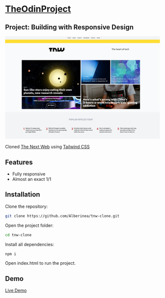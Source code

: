 # [TheOdinProject](https://www.theodinproject.com/)

## Project: Building with Responsive Design

![Screenshot](TNW.png)

Cloned [The Next Web](https://thenextweb.com/) using [Tailwind CSS](https://tailwindcss.com/)

## Features

- Fully responsive
- Almost an exact 1/1 

## Installation

Clone the repository:

```bash
git clone https://github.com/Alberinea/tnw-clone.git
```

Open the project folder:

```bash
cd tnw-clone
```

Install all dependencies:

```bash
npm i
```

Open index.html to run the project.

## Demo

[Live Demo](https://alberinea.github.io/tnw-clone)

